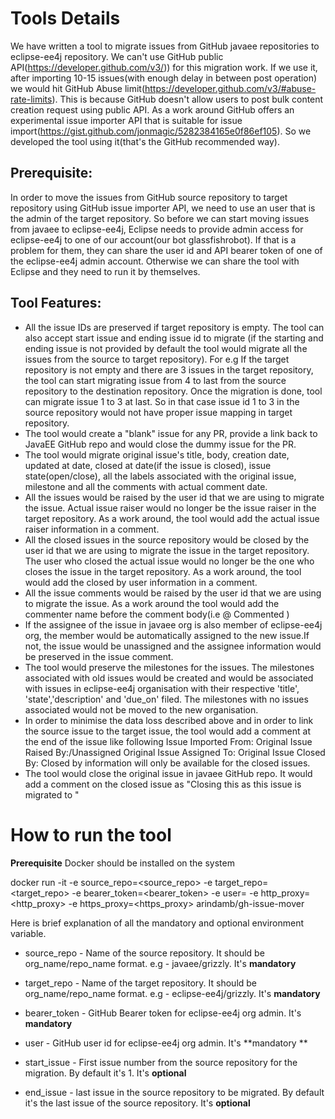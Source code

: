 # Tools Details 
We have written a tool to migrate issues from GitHub javaee repositories to eclipse-ee4j repository. We can't use GitHub public API(https://developer.github.com/v3/)) for this migration work. If we use it,  after importing 10-15 issues(with enough delay in between post operation) we would hit GitHub Abuse limit(https://developer.github.com/v3/#abuse-rate-limits). This is because GitHub doesn't allow users to post bulk content creation request using public API. As a work around GitHub offers an experimental issue importer API that is suitable for issue import(https://gist.github.com/jonmagic/5282384165e0f86ef105). So we developed the tool using it(that's the GitHub recommended way). 
## Prerequisite:
In order to move the issues from GitHub source repository to target repository using GitHub issue importer API, we need to use an user that is the admin of the target repository. So before we can start moving issues from javaee to eclipse-ee4j, Eclipse needs to provide admin access for eclipse-ee4j to one of our account(our bot glassfishrobot). If that is a problem for them, they can share the user id and API bearer token of one of the eclipse-ee4j admin account. Otherwise we can share the tool with Eclipse and they need to run it by themselves.
## Tool Features:
* All the issue IDs are preserved if target repository is empty. The tool can also accept start issue and ending issue id to migrate (if the starting and ending issue is not provided by default the tool would migrate all the issues from the source to target repository). For e.g If the target repository is not empty and there are 3 issues in the target repository, the tool can start migrating issue from 4 to last from the source repository to the destination repository. Once the migration is done, tool can migrate issue 1 to 3 at last. So in that case issue id 1 to 3 in the source repository would not have proper issue mapping in target repository. 
* The tool would create a "blank" issue for any PR, provide a link back to JavaEE GitHub repo and would close the dummy issue for the PR.
* The tool would migrate original issue's title, body, creation date, updated at date, closed at date(if the issue is closed), issue state(open/close),  all the labels associated with the original issue, milestone and all the comments with actual comment date.
* All the issues would be raised by the user id that we are using to migrate the issue. Actual issue raiser would no longer be the issue raiser in the target repository. As a work around, the tool would add the actual issue raiser information in a comment.
* All the closed issues in the source repository would be closed by the user id that we are using to migrate the issue in the target repository. The user who closed the actual issue would no longer be the one who closes the issue in the target repository. As a work around, the tool would add the closed by user information in a comment.
* All the issue comments would be raised by the user id that we are using to migrate the issue. As a work around the tool would add the commenter name before the comment body(i.e @<commentor> Commented <comment body>)
* If the assignee of the issue in javaee org is also member of eclipse-ee4j org, the member would be automatically assigned to the new issue.If not, the issue would be unassigned and the assignee information would be preserved in the issue comment.
* The tool would preserve the milestones for the issues. The milestones associated with old issues would be created and would be associated with issues in eclipse-ee4j organisation with their respective 'title', 'state','description' and 'due_on' filed. The milestones with no issues associated would not be moved to the new organisation.
* In order to minimise the data loss described above and in order to link the source issue to the target issue, the tool would add a comment at the end of the issue like following
Issue Imported From:<original issue link>
Original Issue Raised By:<user>/Unassigned
Original Issue Assigned To:<user>
Original Issue Closed By:<user>
Closed by information will only be available for the closed issues.
* The tool would close the original issue in javaee GitHub repo. It would add a comment on the closed issue as "Closing this as this issue is migrated to <new issue link>"

# How to run the tool

**Prerequisite** Docker should be installed on the system

docker run -it -e source_repo=<source_repo> -e target_repo=<target_repo> -e bearer_token=<bearer_token> -e user=<user> -e http_proxy=<http_proxy> -e https_proxy=<https_proxy> arindamb/gh-issue-mover
  
Here is brief explanation of all the mandatory and optional environment variable.
* source_repo - Name of the source repository. It should be org_name/repo_name format. e.g - javaee/grizzly. It's **mandatory** 
* target_repo - Name of the target repository. It should be org_name/repo_name format. e.g - eclipse-ee4j/grizzly. It's **mandatory**
* bearer_token - GitHub Bearer token for eclipse-ee4j org admin. It's **mandatory**
  
* user - GitHub user id for eclipse-ee4j org admin. It's **mandatory **
* start_issue - First issue number from the source repository for the migration. By default it's 1. It's **optional**
* end_issue - last issue in the source repository to be migrated. By default it's the last issue of the source repository. It's **optional**

